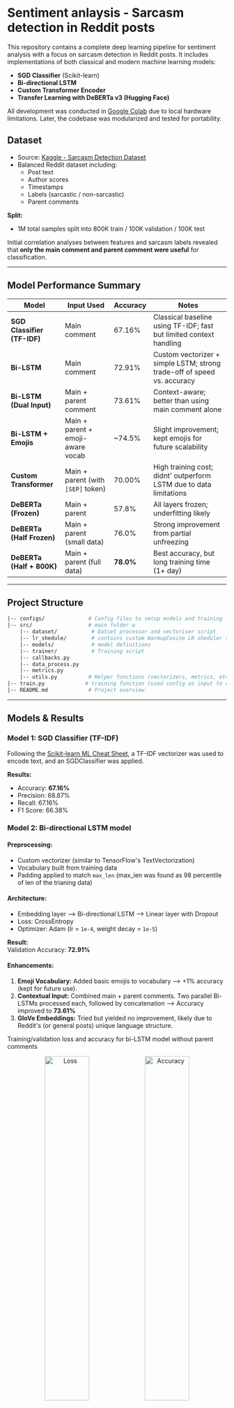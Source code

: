 # Sentiment anlaysis - Sarcasm detection in Reddit posts

This repository contains a complete deep learning pipeline for sentiment analysis with a focus on sarcasm detection in Reddit posts. It includes implementations of both classical and modern machine learning models:

- **SGD Classifier** (Scikit-learn)
- **Bi-directional LSTM**
- **Custom Transformer Encoder**
- **Transfer Learning with DeBERTa v3 (Hugging Face)**

All development was conducted in [Google Colab](https://colab.research.google.com/drive/15iZQnqvSXk87S-Ozw3PKBM6qHr8A74PM#scrollTo=d-Q4HB1C20Ds) due to local hardware limitations. Later, the codebase was modularized and tested for portability.



## Dataset

- Source: [Kaggle - Sarcasm Detection Dataset](https://www.kaggle.com/datasets/danofer/sarcasm)
- Balanced Reddit dataset including:
  - Post text
  - Author scores
  - Timestamps
  - Labels (sarcastic / non-sarcastic)
  - Parent comments

**Split:**
- 1M total samples  split into 800K train / 100K validation / 100K test

Initial correlation analyses between features and sarcasm labels revealed that **only the main comment and parent comment were useful** for classification.

---

## Model Performance Summary

| Model                         | Input Used                         | Accuracy |  Notes                                                            |
|------------------------------|-------------------------------------|----------|-------------------------------------------------------------------|
| **SGD Classifier (TF-IDF)**  | Main comment                        | 67.16%   | Classical baseline using TF-IDF; fast but limited context handling|
| **Bi-LSTM**                  | Main comment                        | 72.91%   | Custom vectorizer + simple LSTM; strong trade-off of speed vs. accuracy |
| **Bi-LSTM (Dual Input)**     | Main + parent comment               | 73.61%   | Context-aware; better than using main comment alone                   |
| **Bi-LSTM + Emojis**         | Main + parent + emoji-aware vocab   | ~74.5%   | Slight improvement; kept emojis for future scalability                |
| **Custom Transformer**       | Main + parent (with `[SEP]` token)  | 70.00%   | High training cost; didnt' outperform LSTM due to data limitations |
| **DeBERTa (Frozen)**         | Main + parent                       | 57.8%    | All layers frozen; underfitting likely                                |
| **DeBERTa (Half Frozen)**    | Main + parent (small data)          | 76.0%    | Strong improvement from partial unfreezing                            |
| **DeBERTa (Half + 800K)**    | Main + parent (full data)           | **78.0%**| Best accuracy, but long training time (1+ day)                        |

--- 

## Project Structure

```bash
|-- configs/              # Config files to setup models and training
|-- src/                  # main folder w
    |-- dataset/           # Datset processor and vectoriser script 
    |-- lr_shedule/        # contains custom WarmupCosine LR sheduler script 
    |-- models/            # model definitions 
    |-- trainer/           # Training script
    |-- callbacks.py
    |-- data_process.py
    |-- metrics.py
    |-- utils.py          # Helper functions (vectorizers, metrics, etc.)
|-- train.py             # training function (used config as input to choose the model and perform the trainig)
|-- README.md             # Project overview
```


---
## Models & Results

### Model 1: SGD Classifier (TF-IDF)
Following the [Scikit-learn ML Cheat Sheet](https://scikit-learn.org/stable/tutorial/machine_learning_map/index.html), a TF-IDF vectorizer was used to encode text, and an SGDClassifier was applied.

**Results:**
- Accuracy: **67.16%**
- Precision: 68.87%
- Recall: 67.16%
- F1 Score: 66.38%


### Model 2: Bi-directional LSTM model 

#### Preprocessing:
- Custom vectorizer (similar to TensorFlow's TextVectorization)
- Vocabulary built from training data
- Padding applied to match `max_len` (max_len was found as 98 percentile of len of the trianing data)

#### Architecture:
- Embedding layer -->  Bi-directional LSTM --> Linear layer with Dropout
- Loss: CrossEntropy
- Optimizer: Adam (lr = `1e-4`, weight decay = `1e-5`)

**Result:**  
Validation Accuracy: **72.91%**

#### Enhancements:
1. **Emoji Vocabulary:** Added basic emojis to vocabulary --> +1% accuracy (kept for future use).
2. **Contextual Input:** Combined main + parent comments. Two parallel Bi-LSTMs processed each, followed by concatenation --> Accuracy improved to **73.61%**
3. **GloVe Embeddings:** Tried but yielded no improvement, likely due to Reddit's  (or general posts) unique language structure.

Training/validation loss and accuracy for bi-LSTM model without parent comments 
<p align="center">
  <img src="./images/accuracy_model2.png" alt="Loss" width="45%"/>
  <img src="./images/loss_model2.png" alt="Accuracy" width="45%"/>
</p>


Training/validation loss and accuracy for bi-LSTM model with parent comments + emojis 
<p align="center">
  <img src="./images/loss_accuracy_model2_all.png" alt="Loss and Accuracy" width="80%"/>
</p>


We observed that the validation loss plateaued around epoch 17 for the model trained without parent comments, and around epoch 13 when parent comments were included, while training loss continued to decrease. This behavior indicates overfitting. Therefore, early stopping was applied to preserve generalization.

The model could likely be improved further by tuning the embedding dimension or experimenting with a simpler LSTM architecture. These optimizations were left for future work. However, we estimate that such tuning would yield only a modest gain of 2–3% in accuracy, which may not justify the additional complexity in this context.
---

### Model 3: Custom Transformer Encoder

#### Architecture:
- Input: `[main comment] [SEP] [parent comment]`
- Text tokenized with extended vectorizer to include `[SEP]`
- Embedded + positional encodings --> Transformer Encoder block

**Encoder Block:**
- Multi-head self-attention (12 heads)
- 2 encoder layers
- LayerNorm + Dropout + 2 Dense layers (256 units, ReLU activation)

**Training:**
- Optimizer: AdamW (weight decay = `2e-4`)
- Learning rate scheduler: Warmup with cosine decay
- Gradient clipping to prevent exploding gradients

**Result:**  
Validation Accuracy: **70%**  
(Training time: ~5 hours for 20 epochs --> 10x longer than LSTM for lower accuracy)


Training/validation loss and accuracy for custom Transformer model with parent comments + emojis 
<p align="center">
  <img src="./images/loss_accruacy_model3.png" alt="Loss and Accuracy" width="80%"/>
</p>

The model begins to overfit after epoch 11, as indicated by the rising validation loss while training accuracy continues to improve. Therefore, early stopping with a patience of 3 was applied, resulting in a final validation accuracy of approximately 70%.
### Model 4: Transfer Learning with DeBERTa v3 (Hugging Face)

DeBERTa v3 small was used for fine-tuning:

| Strategy                         | Validation Accuracy |
|----------------------------------|---------------------|
| Freeze all layers (small data 100k)   | 57.8% (4epochs)               |
| Freeze half layers (small data 100k)  | 76.0% (4epochs)              |
| Freeze half layers (800K train samples) | **78.0% (1 epoch)** |

While DeBERTa provides the best accuracy, it's significantly more resource-intensive. Training will probably will take a day or two (1 epoch is 4 hours with T4 GPU), and the improvement (~4.5%) over Bi-LSTM may not justify the cost for most applications.

**Recommendation:**  
Unless maximum precision is critical, the Bi-LSTM offers a great trade-off between performance and training efficiency for deployment (20 epochs is 1 hour training)

---


## Future Work
- Hyperparameter optimization for Transformer model
- Experimenting with additional metadata (author score, timestamps)
- Ensemble methods combining classical and neural models
- Deployment-ready export for mobile/real-time usage
